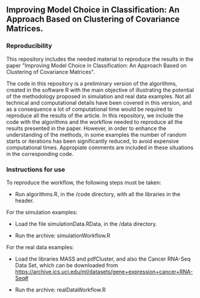 ## Improving Model Choice in Classification: An Approach Based on Clustering of Covariance Matrices.

### Reproducibility

This repository includes the needed material to reproduce the results in the paper "Improving Model Choice in Classification: An Approach Based on Clustering of Covariance Matrices". 

The code in this repository is a preliminary version of the algorithms, created in the software R with the main objective of illustrating the potential of the methodology proposed in simulation and real data examples.  Not all technical and computational details have been covered in this version, and as a consequence a lot of computational time would be required to reproduce all the results of the article. In this repository, we include the code with the algorithms and the workflow needed to reproduce all the results presented in the paper. However, in order to enhance the understanding of the methods, in some examples the number of random starts or iterations has been significantly reduced, to avoid expensive computational times. Appropiate comments are included in these situations in the corresponding code.

### Instructions for use

To reproduce the workflow, the following steps must be taken:

- Run algorithms.R, in the /code directory, with all the libraries in the header. 

For the simulation examples:

-  Load the file simulationData.RData, in the /data directory.

- Run the archive: simulationWorkflow.R

For the real data examples:

-  Load the libraries MASS and pdfCluster, and also the Cancer RNA-Seq Data Set, which can be downloaded from
https://archive.ics.uci.edu/ml/datasets/gene+expression+cancer+RNA-Seq#

- Run the archive: realDataWorkflow.R








